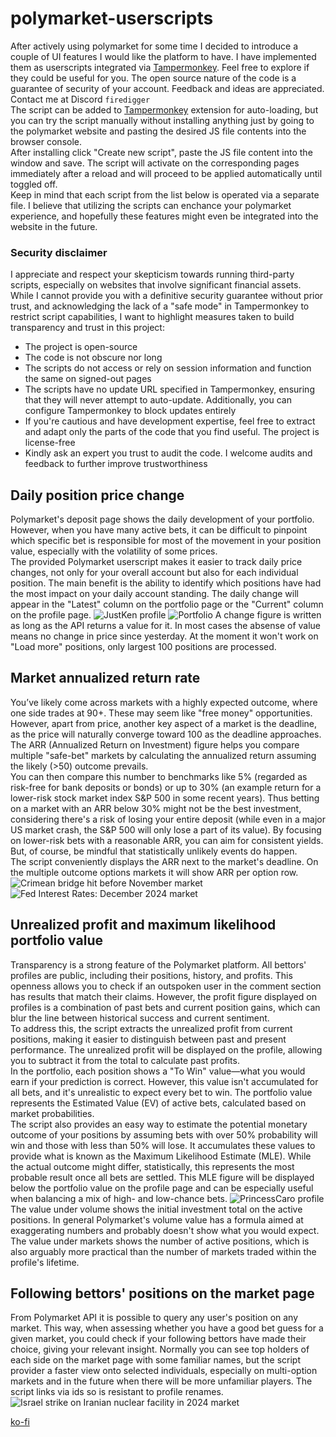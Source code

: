 # polymarket-userscripts
After actively using polymarket for some time I decided to introduce a couple of UI features I would like the platform to have. I have implemented them as userscripts integrated via [Tampermonkey](https://www.tampermonkey.net). Feel free to explore if they could be useful for you. The open source nature of the code is a guarantee of security of your account. Feedback and ideas are appreciated. Contact me at Discord `firedigger`  
The script can be added to [Tampermonkey](https://www.tampermonkey.net) extension for auto-loading, but you can try the script manually without installing anything just by going to the polymarket website and pasting the desired JS file contents into the browser console.  
After installing click "Create new script", paste the JS file content into the window and save. The script will activate on the corresponding pages immediately after a reload and will proceed to be applied automatically until toggled off.  
Keep in mind that each script from the list below is operated via a separate file. I believe that utilizing the scripts can enchance your polymarket experience, and hopefully these features might even be integrated into the website in the future.

### Security disclaimer
I appreciate and respect your skepticism towards running third-party scripts, especially on websites that involve significant financial assets. While I cannot provide you with a definitive security guarantee without prior trust, and acknowledging the lack of a "safe mode" in Tampermonkey to restrict script capabilities, I want to highlight measures taken to build transparency and trust in this project:
 - The project is open-source
 - The code is not obscure nor long
 - The scripts do not access or rely on session information and function the same on signed-out pages
 - The scripts have no update URL specified in Tampermonkey, ensuring that they will never attempt to auto-update. Additionally, you can configure Tampermonkey to block updates entirely
 - If you're cautious and have development expertise, feel free to extract and adapt only the parts of the code that you find useful. The project is license-free
 - Kindly ask an expert you trust to audit the code. I welcome audits and feedback to further improve trustworthiness

## Daily position price change
Polymarket's deposit page shows the daily development of your portfolio. However, when you have many active bets, it can be difficult to pinpoint which specific bet is responsible for most of the movement in your position value, especially with the volatility of some prices.  
The provided Polymarket userscript makes it easier to track daily price changes, not only for your overall account but also for each individual position. The main benefit is the ability to identify which positions have had the most impact on your daily account standing. The daily change will appear in the "Latest" column on the portfolio page or the "Current" column on the profile page.
![JustKen profile](https://raw.githubusercontent.com/firedigger/polymarket-userscripts/refs/heads/main/screen1.JPG)
![Portfolio](https://raw.githubusercontent.com/firedigger/polymarket-userscripts/refs/heads/main/screen5.JPG)
A change figure is written as long as the API returns a value for it. In most cases the absense of value means no change in price since yesterday. At the moment it won't work on "Load more" positions, only largest 100 positions are processed.
## Market annualized return rate
You’ve likely come across markets with a highly expected outcome, where one side trades at 90+. These may seem like "free money" opportunities. However, apart from price, another key aspect of a market is the deadline, as the price will naturally converge toward 100 as the deadline approaches. The ARR (Annualized Return on Investment) figure helps you compare multiple "safe-bet" markets by calculating the annualized return assuming the likely (>50) outcome prevails.  
You can then compare this number to benchmarks like 5% (regarded as risk-free for bank deposits or bonds) or up to 30% (an example return for a lower-risk stock market index S&P 500 in some recent years). Thus betting on a market with an ARR below 30% might not be the best investment, considering there's a risk of losing your entire deposit (while even in a major US market crash, the S&P 500 will only lose a part of its value). By focusing on lower-risk bets with a reasonable ARR, you can aim for consistent yields. But, of course, be mindful that statistically unlikely events do happen.  
The script conveniently displays the ARR next to the market's deadline. On the multiple outcome options markets it will show ARR per option row.
![Crimean bridge hit before November market](https://raw.githubusercontent.com/firedigger/polymarket-userscripts/refs/heads/main/screen2.JPG)
![Fed Interest Rates: December 2024 market](https://raw.githubusercontent.com/firedigger/polymarket-userscripts/refs/heads/main/screen4.JPG)
## Unrealized profit and maximum likelihood portfolio value
Transparency is a strong feature of the Polymarket platform. All bettors' profiles are public, including their positions, history, and profits. This openness allows you to check if an outspoken user in the comment section has results that match their claims. However, the profit figure displayed on profiles is a combination of past bets and current position gains, which can blur the line between historical success and current sentiment.  
To address this, the script extracts the unrealized profit from current positions, making it easier to distinguish between past and present performance. The unrealized profit will be displayed on the profile, allowing you to subtract it from the total to calculate past profits.  
In the portfolio, each position shows a "To Win" value—what you would earn if your prediction is correct. However, this value isn't accumulated for all bets, and it's unrealistic to expect every bet to win. The portfolio value represents the Estimated Value (EV) of active bets, calculated based on market probabilities.  
The script also provides an easy way to estimate the potential monetary outcome of your positions by assuming bets with over 50% probability will win and those with less than 50% will lose. It accumulates these values to provide what is known as the Maximum Likelihood Estimate (MLE). While the actual outcome might differ, statistically, this represents the most probable result once all bets are settled. This MLE figure will be displayed below the portfolio value on the profile page and can be especially useful when balancing a mix of high- and low-chance bets.
![PrincessCaro profile](https://raw.githubusercontent.com/firedigger/polymarket-userscripts/refs/heads/main/screen3.JPG)
The value under volume shows the initial investment total on the active positions. In general Polymarket's volume value has a formula aimed at exaggerating numbers and probably doesn't show what you would expect.  
The value under markets shows the number of active positions, which is also arguably more practical than the number of markets traded within the profile's lifetime.
## Following bettors' positions on the market page
From Polymarket API it is possible to query any user's position on any market. This way, when assessing whether you have a good bet guess for a given market, you could check if your following bettors have made their choice, giving your relevant insight. Normally you can see top holders of each side on the market page with some familiar names, but the script provider a faster view onto selected individuals, especially on multi-option markets and in the future when there will be more unfamiliar players. The script links via ids so is resistant to profile renames.
![Israel strike on Iranian nuclear facility in 2024 market](https://raw.githubusercontent.com/firedigger/polymarket-userscripts/refs/heads/main/screen6.JPG)

[ko-fi](https://ko-fi.com/firedigger)
